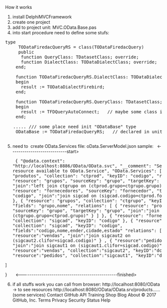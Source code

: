How it works


1. install DelphiMVCFramework
2. create one project
3. add to project unit: MVC.OData.Base.pas
4. into start procedure need to define some stufs:
<pre>type
     TODataFiredacQueryRS = class(TODataFiredacQuery)
     public
      function QueryClass: TDatasetClass; override;
      function DialectClass: TODataDialectClass; override;
    end;
    
    function TODataFiredacQueryRS.DialectClass: TODataDialectClass;
    begin
      result := TODataDialectFirebird;
    end;

    function TODataFiredacQueryRS.QueryClass: TDatasetClass;
    begin
      result := TFDQueryAutoConnect;   // maybe some class inherited from TFDQuery that known manager connections by default
    end;

   ..... /// some place need init "ODataBase" type
    ODataBase := TODataFiredacQueryRS;   // declared in unit oData.ProxyBase;
    </pre>
5. need to  create OData.Services file: oData.ServerModel.json
   sample:
   <----------------------------start><pre>
{
  "@odata.context": "http://localhost:8886/OData/OData.svc",
  "__comment": "Services list all resource available to OData.Service",
  "OData.Services": [
    {
      "resource": "produtos",
      "collection": "ctprod",
      "keyID": "codigo",
      "relations": [
        {
          "resource": "grupos",
          "sourceKey": "grupo",
          "targetKey": "grupo",
          "join":"left join ctgrupo on (ctprod.grupo=ctgrupo.grupo)"
        },
        {
          "resource": "fornecedores",
          "sourceKey": "fornecedor",
          "targetKey": "codigo",
          "join":"join sigcad on (sigcad.codigo=ctprod.fornecedor)"
        }
      ]
    },
    {
      "resource": "grupos",
      "collection": "ctgrupo",
      "keyID": "grupo",
      "fields": "grupo,nome",
      "relations": [
        {
          "resource": "produtos",
          "sourceKey": "grupo",
          "targetKey": "grupo",
          "join":"join ctprod on (ctgrupo.grupo=ctprod.grupo)"
        }
      ]
    },
    {
      "resource": "fornecedores",
      "collection": "sigcad",
      "keyID": "codigo"
    },
    {
      "resource": "clientes",
      "collection": "sigcad",
      "keyID": "codigo",
      "fields":"codigo,nome,ender,cidade,estado"
      "relations": [
          {
             "resource":"vendas",
             "join":"join sigcaut2 on (sigcaut2.clifor=sigcad.codigo)"
          } ,
          {
             "resource":"pedidos",
             "join":"join sigcaut1 on (sigcaut1.clifor=sigcad.codigo)"
          }
      ]
    },
    {
       "resource":"vendas",
       "collection":"sigcaut2",
       "keyID":"dcto"
    },
    {
       "resource":"pedidos",
       "collection":"sigcaut1",
       "keyID":"dcto"
    }

  ]


}      </pre>
<------------------------------------------------finished>

6.  if all stuffs work you can call from browser:
    http://localhost:8080/OData   -> to see resources
    http://localhost:8080/OData/OData.srv/products......  (some services)
Contact GitHub API Training Shop Blog About
© 2017 GitHub, Inc. Terms Privacy Security Status Help
